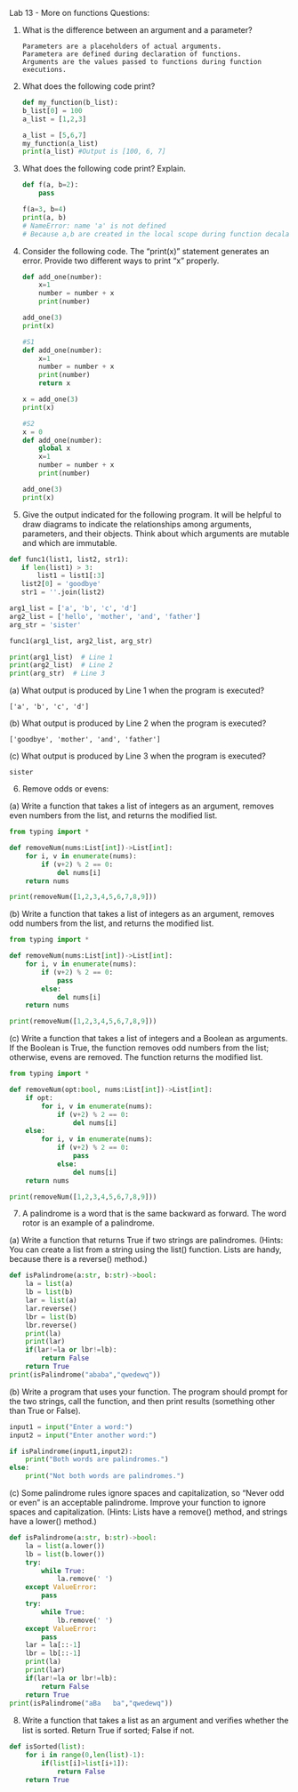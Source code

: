 Lab 13 - More on functions
Questions:
 
1. What is the difference between an argument and a parameter?
    ```
    Parameters are a placeholders of actual arguments. 
    Parametera are defined during declaration of functions.
    Arguments are the values passed to functions during function executions.
    ``` 

2. What does the following code print? 

    ```py
    def my_function(b_list):
    b_list[0] = 100
    a_list = [1,2,3]

    a_list = [5,6,7]
    my_function(a_list)
    print(a_list) #Output is [100, 6, 7]
    ```

3. What does the following code print? Explain.
    ```py
    def f(a, b=2):
        pass

    f(a=3, b=4)
    print(a, b)
    # NameError: name 'a' is not defined
    # Because a,b are created in the local scope during function decalartion. 
    ```
4. Consider the following code. The “print(x)” statement generates an error. Provide two different ways to print “x” properly.
    ```py
    def add_one(number):
        x=1
        number = number + x
        print(number)

    add_one(3)
    print(x)

    #S1
    def add_one(number):
        x=1
        number = number + x
        print(number)
        return x

    x = add_one(3)
    print(x)

    #S2
    x = 0
    def add_one(number):
        global x 
        x=1
        number = number + x
        print(number)

    add_one(3)
    print(x)
    ```
5. Give the output indicated for the following program. It will be helpful to draw diagrams to indicate the relationships among arguments, parameters, and their objects. Think about which arguments are mutable and which are immutable.
```py
def func1(list1, list2, str1):
   if len(list1) > 3:
       list1 = list1[:3]
   list2[0] = 'goodbye'
   str1 = ''.join(list2)

arg1_list = ['a', 'b', 'c', 'd']
arg2_list = ['hello', 'mother', 'and', 'father']
arg_str = 'sister'

func1(arg1_list, arg2_list, arg_str)

print(arg1_list)  # Line 1
print(arg2_list)  # Line 2
print(arg_str)  # Line 3
```

(a) What output is produced by Line 1 when the program is executed?         

    ['a', 'b', 'c', 'd']


(b) What output is produced by Line 2 when the program is executed?

    ['goodbye', 'mother', 'and', 'father']

(c) What output is produced by Line 3 when the program is executed?

    sister


6. Remove odds or evens:

(a) Write a function that takes a list of integers as an argument, removes even numbers from the list, and returns the modified list.
```py
from typing import *

def removeNum(nums:List[int])->List[int]:
    for i, v in enumerate(nums):
        if (v+2) % 2 == 0:
            del nums[i]
    return nums

print(removeNum([1,2,3,4,5,6,7,8,9]))
```
(b) Write a function that takes a list of integers as an argument, removes odd numbers from the list, and returns the modified list.
```py
from typing import *

def removeNum(nums:List[int])->List[int]:
    for i, v in enumerate(nums):
        if (v+2) % 2 == 0:
            pass
        else:
            del nums[i]
    return nums

print(removeNum([1,2,3,4,5,6,7,8,9]))
```
(c) Write a function that takes a list of integers and a Boolean as arguments. If the
Boolean is True, the function removes odd numbers from the list; otherwise, evens
are removed. The function returns the modified list.
```py
from typing import *

def removeNum(opt:bool, nums:List[int])->List[int]:
    if opt:
        for i, v in enumerate(nums):
            if (v+2) % 2 == 0:
                del nums[i]
    else:
        for i, v in enumerate(nums):
            if (v+2) % 2 == 0:
                pass
            else:
                del nums[i]
    return nums

print(removeNum([1,2,3,4,5,6,7,8,9]))
```
 
7. A palindrome is a word that is the same backward as forward. The word rotor is an example of a palindrome.
 
(a) Write a function that returns True if two strings are palindromes. (Hints: You can
create a list from a string using the list() function. Lists are handy, because there
is a reverse() method.)
```py
def isPalindrome(a:str, b:str)->bool:
    la = list(a)
    lb = list(b)
    lar = list(a)
    lar.reverse()
    lbr = list(b)
    lbr.reverse()
    print(la)
    print(lar)
    if(lar!=la or lbr!=lb):
        return False
    return True
print(isPalindrome("ababa","qwedewq"))
```
(b) Write a program that uses your function. The program should prompt for the two
strings, call the function, and then print results (something other than True or
False).
```py
input1 = input("Enter a word:")
input2 = input("Enter another word:")

if isPalindrome(input1,input2):
    print("Both words are palindromes.")
else:
    print("Not both words are palindromes.")
```
(c) Some palindrome rules ignore spaces and capitalization, so “Never odd or even” is an acceptable palindrome. Improve your function to ignore spaces and capitalization.
(Hints: Lists have a remove() method, and strings have a lower() method.)
```py
def isPalindrome(a:str, b:str)->bool:
    la = list(a.lower())
    lb = list(b.lower())
    try:
        while True:
            la.remove(' ')
    except ValueError:
        pass
    try:
        while True:
            lb.remove(' ')
    except ValueError:
        pass
    lar = la[::-1]
    lbr = lb[::-1]
    print(la)
    print(lar)
    if(lar!=la or lbr!=lb):
        return False
    return True
print(isPalindrome("aBa   ba","qwedewq"))
```

8. Write a function that takes a list as an argument and veriﬁes whether the list is sorted. Return True if sorted; False if not.
```py
def isSorted(list):
    for i in range(0,len(list)-1):
        if(list[i]>list[i+1]):
            return False
    return True
```